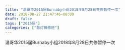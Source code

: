 ```yaml
---
title: "温哥华2015届Burnaby小组2018年8月28日共修暂停一次"
date: 2018-08-27 21:47:46-08:00
draft: false
tags: ["2015届"]
categories: ["慧灯禅修班"]
---
```

温哥华2015届Burnaby小组2018年8月28日共修暂停一次
